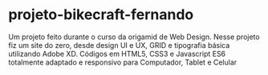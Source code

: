 # projeto-bikecraft-fernando
Um projeto feito durante o curso da origamid de Web Design. 
Nesse projeto fiz um site do zero, desde design UI e UX, GRID e tipografia básica utilizando Adobe XD. Códigos em HTML5, CSS3 e Javascript ES6 totalmente adaptado e responsivo para Computador, Tablet e Celular
